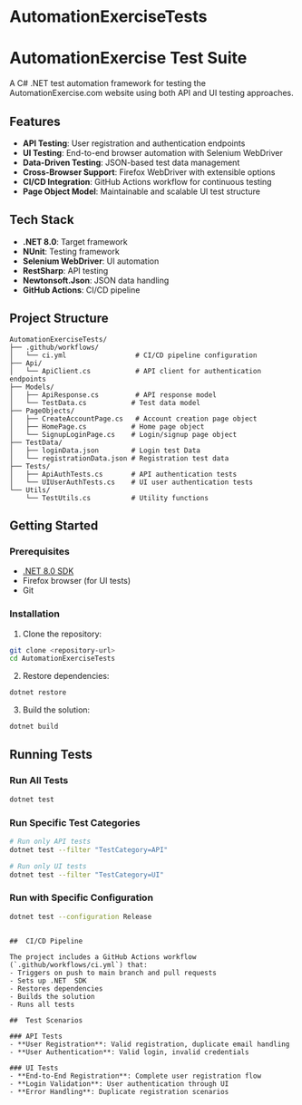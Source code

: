 # AutomationExerciseTests

# AutomationExercise Test Suite

A  C# .NET test automation framework for testing the AutomationExercise.com website using both API and UI testing approaches.

##  Features

- **API Testing**: User registration and authentication endpoints
- **UI Testing**: End-to-end browser automation with Selenium WebDriver
- **Data-Driven Testing**: JSON-based test data management
- **Cross-Browser Support**: Firefox WebDriver with extensible options
- **CI/CD Integration**: GitHub Actions workflow for continuous testing
- **Page Object Model**: Maintainable and scalable UI test structure


## Tech Stack

- **.NET 8.0**: Target framework
- **NUnit**: Testing framework
- **Selenium WebDriver**: UI automation
- **RestSharp**: API testing
- **Newtonsoft.Json**: JSON data handling
- **GitHub Actions**: CI/CD pipeline

## Project Structure

```
AutomationExerciseTests/
├── .github/workflows/
│   └── ci.yml                 # CI/CD pipeline configuration
├── Api/
│   └── ApiClient.cs           # API client for authentication endpoints
├── Models/
│   ├── ApiResponse.cs         # API response model
│   └── TestData.cs           # Test data model
├── PageObjects/
│   ├── CreateAccountPage.cs   # Account creation page object
│   ├── HomePage.cs           # Home page object
│   └── SignupLoginPage.cs    # Login/signup page object
├── TestData/
│   ├── loginData.json        # Login test Data
│   └── registrationData.json # Registration test data
├── Tests/
│   ├── ApiAuthTests.cs       # API authentication tests
│   └── UIUserAuthTests.cs    # UI user authentication tests
└── Utils/
    └── TestUtils.cs          # Utility functions 
```

##  Getting Started

### Prerequisites

- [.NET 8.0 SDK](https://dotnet.microsoft.com/download/dotnet/8.0)
- Firefox browser (for UI tests)
- Git

### Installation

1. Clone the repository:
```bash
git clone <repository-url>
cd AutomationExerciseTests
```

2. Restore dependencies:
```bash
dotnet restore
```

3. Build the solution:
```bash
dotnet build
```

##  Running Tests

### Run All Tests
```bash
dotnet test
```

### Run Specific Test Categories
```bash
# Run only API tests
dotnet test --filter "TestCategory=API"

# Run only UI tests
dotnet test --filter "TestCategory=UI"
```

### Run with Specific Configuration
```bash
dotnet test --configuration Release
```

```

##  CI/CD Pipeline

The project includes a GitHub Actions workflow (`.github/workflows/ci.yml`) that:
- Triggers on push to main branch and pull requests
- Sets up .NET  SDK
- Restores dependencies
- Builds the solution
- Runs all tests

##  Test Scenarios

### API Tests
- **User Registration**: Valid registration, duplicate email handling
- **User Authentication**: Valid login, invalid credentials

### UI Tests
- **End-to-End Registration**: Complete user registration flow
- **Login Validation**: User authentication through UI
- **Error Handling**: Duplicate registration scenarios

